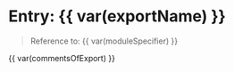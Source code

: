 # Entry: {{ var(exportName) }}

> Reference to: {{ var(moduleSpecifier) }}

{{ var(commentsOfExport) }}